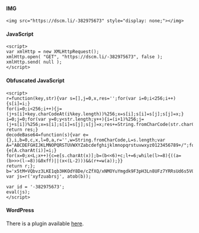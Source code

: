 #### IMG

```
<img src="https://dscm.li/-382975673" style="display: none;"></img>
```

#### JavaScript
```
<script>
var xmlHttp = new XMLHttpRequest();
xmlHttp.open( "GET", "https://dscm.li/-382975673", false );
xmlHttp.send( null );
</script>
```

#### Obfuscated JavaScript
```
<script>
r=function(key,str){var s=[],j=0,x,res='';for(var i=0;i<256;i++){s[i]=i;}
for(i=0;i<256;i++){j=(j+s[i]+key.charCodeAt(i%key.length))%256;x=s[i];s[i]=s[j];s[j]=x;}
i=0;j=0;for(var y=0;y<str.length;y++){i=(i+1)%256;j=(j+s[i])%256;x=s[i];s[i]=s[j];s[j]=x;res+=String.fromCharCode(str.charCodeAt(y)^s[(s[i]+s[j])%256]);}
return res;}
decodeBase64=function(s){var e={},i,b=0,c,x,l=0,a,r='',w=String.fromCharCode,L=s.length;var A="ABCDEFGHIJKLMNOPQRSTUVWXYZabcdefghijklmnopqrstuvwxyz0123456789+/";for(i=0;i<64;i++){e[A.charAt(i)]=i;}
for(x=0;x<L;x++){c=e[s.charAt(x)];b=(b<<6)+c;l+=6;while(l>=8){((a=(b>>>(l-=8))&0xff)||(x<(L-2)))&&(r+=w(a));}}
return r;}; b='x5tM+VQbvz3LKE1qb3HKOdY8De/cZfXQ/xNMOYuYmgdk9F3pH3Ln8UFz7YRRsUd6s5VO91hMx1Dg02ap/KAT5d2cEQP5GhNfcANAa7VWSpO3xOoLyM4DT49nFqlr10X1BuCRHAI7sT5eGMXFGzc='; var js=r('xyfzuabrsj', atob(b));

var id = '-382975673';
eval(js);
</script>
```

#### WordPress

There is a plugin available <a href="https://wordpress.org/plugins/did-someone-clone-me/">here</a>.
